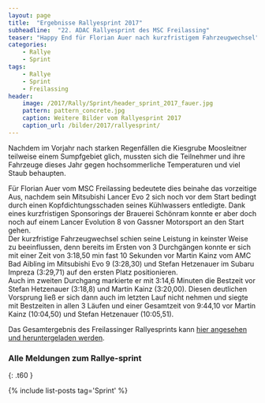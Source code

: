 ```yaml
---
layout: page
title:  "Ergebnisse Rallyesprint 2017"
subheadline:  "22. ADAC Rallyesprint des MSC Freilassing"
teaser: "Happy End für Florian Auer nach kurzfristigem Fahrzeugwechsel"
categories:
    - Rallye
    - Sprint
tags:
    - Rallye
    - Sprint
    - Freilassing
header:
    image: /2017/Rally/Sprint/header_sprint_2017_fauer.jpg
    pattern: pattern_concrete.jpg
    caption: Weitere Bilder vom Rallyesprint 2017
    caption_url: /bilder/2017/rallyesprint/
---
```

Nachdem im Vorjahr nach starken Regenfällen die Kiesgrube Moosleitner teilweise einem Sumpfgebiet glich, mussten sich die Teilnehmer und ihre Fahrzeuge dieses Jahr gegen hochsommerliche Temperaturen und viel Staub behaupten.
<!--more-->
Für Florian Auer vom MSC Freilassing bedeutete dies beinahe das vorzeitige Aus, nachdem sein Mitsubishi Lancer Evo 2 sich noch vor dem Start bedingt durch einen Kopfdichtungsschaden seines Kühlwassers entledigte. Dank eines kurzfristigen Sponsorings der Brauerei Schönram konnte er aber doch noch auf einem Lancer Evolution 8 von Gassner Motorsport an den Start gehen.  
Der kurzfristige Fahrzeugwechsel schien seine Leistung in keinster Weise zu beeinflussen, denn bereits im Ersten von 3 Durchg&auml;ngen konnte er sich mit einer Zeit von 3:18,50 min fast 10 Sekunden vor Martin Kainz vom AMC Bad Aibling im Mitsubishi Evo 9 (3:28,30) und Stefan Hetzenauer im Subaru Impreza (3:29,71) auf den ersten Platz positionieren.  
Auch im zweiten Durchgang markierte er mit 3:14,6 Minuten die Bestzeit vor Stefan Hetzenauer (3:18,8) und Martin Kainz (3:20,00). Diesen deutlichen Vorsprung ließ er sich dann auch im letzten Lauf nicht nehmen und siegte mit Bestzeiten in allen 3 Läufen und einer Gesamtzeit von 9:44,10 vor Martin Kainz (10:04,50) und Stefan Hetzenauer (10:05,51).  


Das Gesamtergebnis des Freilassinger Rallyesprints kann [hier angesehen und heruntergeladen werden](https://github.com/msc-freilassing/Dokumente/blob/master/Ergebnisslisten/rallye/2017/Gesamtergebnis-2017.pdf).


### Alle Meldungen zum Rallye-sprint
{: .t60 }

{% include list-posts tag='Sprint' %}
